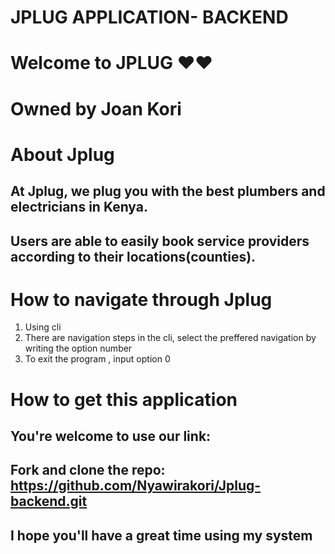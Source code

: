# JPLUG APPLICATION- BACKEND
# Welcome to JPLUG ❤︎❤︎ 

# Owned by Joan Kori

# About Jplug
## At Jplug, we plug you with the best plumbers and electricians in Kenya.
## Users are able to easily book service providers according to their locations(counties).

# How to navigate through Jplug
1. Using cli
2. There are navigation steps in the cli, select the preffered navigation by writing the option number
3. To exit the program , input option 0

# How to get this application
## You're welcome to use our link: 
## Fork and clone the repo: https://github.com/Nyawirakori/Jplug-backend.git
## I hope you'll have a great time using my system 
